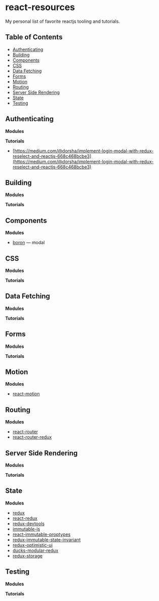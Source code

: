 # react-resources

My personal list of favorite reactjs tooling and tutorials.

[//]: ------------------------------------------------------
##    Table of Contents
[//]: ------------------------------------------------------

- [Authenticating](#authenticating)
- [Building](#building)
- [Components](#components)
- [CSS](#css)
- [Data Fetching](#data-fetching)
- [Forms](#forms)
- [Motion](#motion)
- [Routing](#routing)
- [Server Side Rendering](#server-side-rendering)
- [State](#state)
- [Testing](#testing)

[//]: ------------------------------------------------------
##    Authenticating
[//]: ------------------------------------------------------

**Modules**

**Tutorials**

- [https://medium.com/@dorsha/implement-login-modal-with-redux-reselect-and-reactjs-668c468bcbe3](https://medium.com/@dorsha/implement-login-modal-with-redux-reselect-and-reactjs-668c468bcbe3)

[//]: ------------------------------------------------------
##    Building
[//]: ------------------------------------------------------

**Modules**

**Tutorials**

[//]: ------------------------------------------------------
##    Components
[//]: ------------------------------------------------------

**Modules**

- [boron][boron] &mdash; modal

[//]: ------------------------------------------------------
##    CSS
[//]: ------------------------------------------------------

**Modules**

**Tutorials**

[//]: ------------------------------------------------------
##    Data Fetching
[//]: ------------------------------------------------------

**Modules**

**Tutorials**

[//]: ------------------------------------------------------
##    Forms
[//]: ------------------------------------------------------

**Modules**

**Tutorials**

[//]: ------------------------------------------------------
##    Motion
[//]: ------------------------------------------------------

**Modules**

- [react-motion][react-motion]

[//]: ------------------------------------------------------
##    Routing
[//]: ------------------------------------------------------

**Modules**

- [react-router][react-router]
- [react-router-redux][react-router-redux]

[//]: ------------------------------------------------------
##    Server Side Rendering
[//]: ------------------------------------------------------

**Modules**

**Tutorials**

[//]: ------------------------------------------------------
##    State
[//]: ------------------------------------------------------

**Modules**

- [redux][redux]
- [react-redux][react-redux]
- [redux-devtools][redux-devtools]
- [immutable-js][immutable-js]
- [react-immutable-proptypes][react-immutable-proptypes]
- [redux-immutable-state-invariant][redux-immutable-state-invariant]
- [redux-optimistic-ui][redux-optimistic-ui]
- [ducks-modular-redux][ducks-modular-redux]
- [redux-storage][redux-storage]

[//]: ------------------------------------------------------
##    Testing
[//]: ------------------------------------------------------

**Modules**

**Tutorials**

[//]: ------------------------------------------------------
[//]: Links
[//]: ------------------------------------------------------

[ducks-modular-redux]: https://github.com/erikras/ducks-modular-redux
[immutable-js]: https://github.com/facebook/immutable-js
[react-immutable-proptypes]: https://github.com/HurricaneJames/react-immutable-proptypes
[react-motion]: https://github.com/chenglou/react-motion
[react-redux]: https://github.com/reactjs/react-redux
[react-router-redux]: https://github.com/reactjs/react-router-redux
[react-router]: https://github.com/reactjs/react-router
[redux-devtools]: https://github.com/gaearon/redux-devtools
[redux-immutable-state-invariant]: https://github.com/leoasis/redux-immutable-state-invariant
[redux-optimistic-ui]: https://github.com/mattkrick/redux-optimistic-ui
[redux-storage]: https://github.com/michaelcontento/redux-storage
[redux]: https://github.com/reactjs/redux
[boron]: https://github.com/yuanyan/boron
